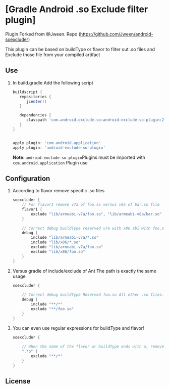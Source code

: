 [Gradle Android .so Exclude filter plugin]
============================

Plugin Forked from @Jween. Repo (https://github.com/Jween/android-soexcluder)

This plugin can be based on buildType or flavor to filter out .so files and Exclude those file from your compiled artifact


Use
---

1. In build.gradle Add the following script

    ```groovy
    buildscript {
       repositories {
          jcenter()
       }

       dependencies {
          classpath 'com.android.exclude.so:android-exclude-so-plugin:2.0'
       }
    }


    apply plugin: 'com.android.application'
    apply plugin: 'android-exclude-so-plugin'
    ```
    **Note**: `android-exclude-so-plugin`Plugins must be imported with `com.android.application` Plugin use


Configuration
-------------

1. According to flavor remove specific .so files

    ```groovy
    soexcluder {
        // For flavor1 remove v7a of foo.so versus v8a of bar.so file
        flavor1 {
            exclude "lib/armeabi-v7a/foo.so", "lib/armeabi-v8a/bar.so"
        }
        
        // Correct debug buildType reserved v7a with x86 abi with foo.so all other than .so files.
        debug {
            include "lib/armeabi-v7a/*.so" 
            include "lib/x86/*.so"
            exclude "lib/armeabi-v7a/foo.so"
            exclude "lib/x86/foo.so"
        }
    }
    ```

2. Versus gradle of include/exclude of Ant The path is exactly the same usage

    ```groovy
    soexcluder {
        
        // Correct debug buildType Reserved foo.so All other .so files.
        debug {
            include "**/*" 
            exclude "**/foo.so"
        }
    }
    ```

3. You can even use regular expressions for buildType and flavor!
 
     ```groovy
     soexcluder {
         
         // When the name of the flavor or buildType ends with o, remove all so files
         ".*o" {
             exclude "**/*"
         }
     }
     ```

License   
-------   

 